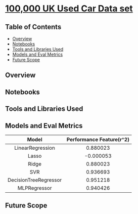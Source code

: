 # [100,000 UK Used Car Data set](https://www.kaggle.com/adityadesai13/used-car-dataset-ford-and-mercedes/tasks?taskId=1258)

## Table of Contents
- [Overview](#overview)
- [Notebooks](#notebooks)
- [Tools and Libraries Used](#tools-and-libraries-used)
- [Models and Eval Metrics](#models-and-eval-metrics)
- [Future Scope](#future-scope)

## Overview

## Notebooks

## Tools and Libraries Used

## Models and Eval Metrics

| Model | Performance Feature(r^2) |
| :-: | :-: |
| LinearRegression|	0.880023 |
| Lasso | -0.000053 |
| Ridge |0.880023 |
| SVR | 0.936693 |
| DecisionTreeRegressor| 0.951218 |
| MLPRegressor |	0.940426 |

## Future Scope
